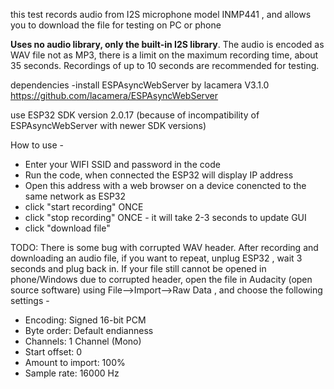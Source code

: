 this test records audio from I2S microphone model INMP441 , and allows you to download the file for testing on PC or phone

**Uses no audio library, only the built-in I2S library**. The audio is encoded as WAV file not as MP3, there is a limit on the maximum recording time, about 35 seconds. Recordings of up to 10 seconds are recommended for testing.

dependencies -install ESPAsyncWebServer by lacamera V3.1.0
https://github.com/lacamera/ESPAsyncWebServer

use ESP32 SDK version 2.0.17 (because of incompatibility of ESPAsyncWebServer with newer SDK versions)

How to use - 
 - Enter your WIFI SSID and password in the code
 - Run the code, when connected the ESP32 will display IP address
 - Open this address with a web browser on a device conencted to the same network as ESP32
 - click "start recording" ONCE
 - click "stop recording" ONCE - it will take 2-3 seconds to update GUI
 - click "download file"


TODO: There is some bug with corrupted WAV header. After recording and downloading an audio file, if you want to repeat, unplug ESP32 , wait 3 seconds and plug back in.
If your file still cannot be opened in phone/Windows due to corrupted header, open the file in Audacity (open source software) using File-->Import-->Raw Data , and choose  the following settings - 

- Encoding: Signed 16-bit PCM
- Byte order: Default endianness
- Channels: 1 Channel (Mono)
- Start offset: 0
- Amount to import: 100%
- Sample rate: 16000 Hz



